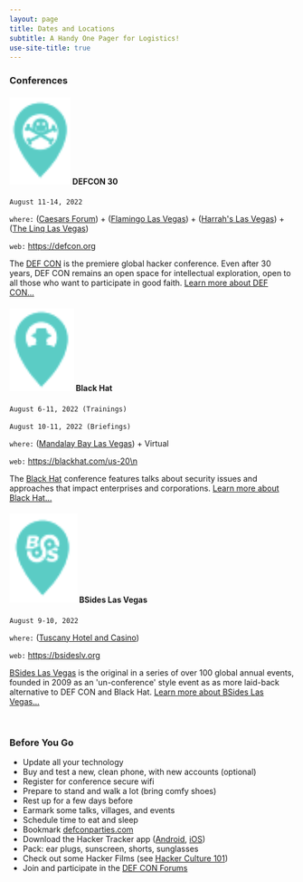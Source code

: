```yaml
---
layout: page
title: Dates and Locations
subtitle: A Handy One Pager for Logistics!
use-site-title: true
---
```


### Conferences

#### ![pins](/img/mapicons/defconpin.png) DEFCON 30
`August 11-14, 2022`

`where:` ([Caesars Forum](https://goo.gl/maps/VddzBzUzmNHp9UhUA))
       + ([Flamingo Las Vegas](https://g.page/flamingovegas?share))
       + ([Harrah's Las Vegas](https://g.page/harrahsvegas?share))
       + ([The Linq Las Vegas](https://goo.gl/maps/sVMeGn5sTKaDiJnz7))

`web:` https://defcon.org

The [DEF CON](https://defcon.org) is the premiere global hacker conference. Even after 30 years, DEF CON remains an open space for intellectual exploration, open to all those who want to participate in good faith. [Learn more about DEF CON...](defcon)

#### ![pins](/img/mapicons/blackhatpin.png) Black Hat
`August 6-11, 2022 (Trainings)`

`August 10-11, 2022 (Briefings)`

`where:` ([Mandalay Bay Las Vegas](https://g.page/mandalaybayresort?share)) + Virtual

`web:` https://blackhat.com/us-20\n

The [Black Hat](https://blackhat.com) conference features talks about security issues and approaches that impact enterprises and corporations. [Learn more about Black Hat...](blackhat)

#### ![pins](/img/mapicons/bsidespin.png) BSides Las Vegas
`August 9-10, 2022`

`where:`  ([Tuscany Hotel and Casino](https://g.page/tuscanylv?share))

`web:` https://bsideslv.org

[BSides Las Vegas](https://bsideslv.org) is the original in a series of over 100 global annual events, founded in 2009 as an 'un-conference' style event as as more laid-back alternative to DEF CON and Black Hat. [Learn more about BSides Las Vegas...](bsideslv)

<br>

### Before You Go
* Update all your technology
* Buy and test a new, clean phone, with new accounts (optional)
* Register for conference secure wifi
* Prepare to stand and walk a lot (bring comfy shoes)
* Rest up for a few days before
* Earmark some talks, villages, and events
* Schedule time to eat and sleep
* Bookmark [defconparties.com](https://www.defconparties.com)
* Download the Hacker Tracker app ([Android](https://play.google.com/store/apps/details?id=com.shortstack.hackertracker&hl=en_US), [iOS](https://apps.apple.com/us/app/hackertracker/id1021141595))
* Pack: ear plugs, sunscreen, shorts, sunglasses
* Check out some Hacker Films (see [Hacker Culture 101](hackerculture101))
* Join and participate in the [DEF CON Forums](https://forums.defcon.org)
